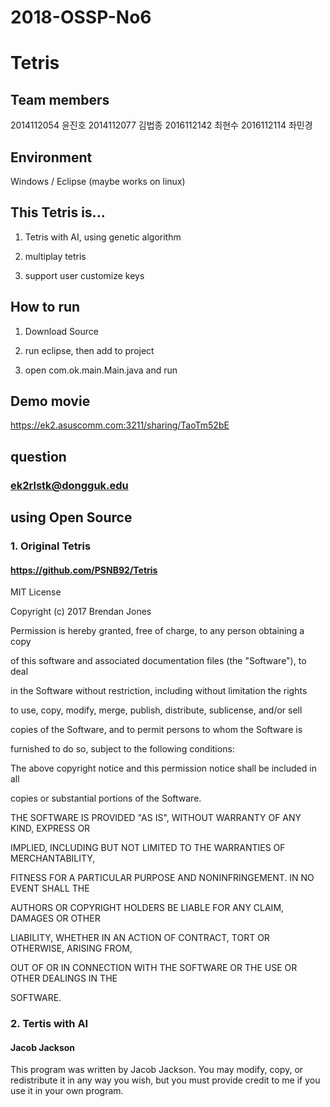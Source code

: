 # 2018-OSSP-No6
# Tetris

## Team members
2014112054 윤진호
2014112077 김법종
2016112142 최현수
2016112114 좌민경

## Environment
Windows / Eclipse
(maybe works on linux)

## This Tetris is...
1. Tetris with AI, using genetic algorithm

2. multiplay tetris

3. support user customize keys

## How to run
1. Download Source

2. run eclipse, then add to project

3. open com.ok.main.Main.java and run

## Demo movie
https://ek2.asuscomm.com:3211/sharing/TaoTm52bE

## question
### ek2rlstk@dongguk.edu

## using Open Source
### 1. Original Tetris
#### https://github.com/PSNB92/Tetris
MIT License



Copyright (c) 2017 Brendan Jones



Permission is hereby granted, free of charge, to any person obtaining a copy

of this software and associated documentation files (the "Software"), to deal

in the Software without restriction, including without limitation the rights

to use, copy, modify, merge, publish, distribute, sublicense, and/or sell

copies of the Software, and to permit persons to whom the Software is

furnished to do so, subject to the following conditions:



The above copyright notice and this permission notice shall be included in all

copies or substantial portions of the Software.



THE SOFTWARE IS PROVIDED "AS IS", WITHOUT WARRANTY OF ANY KIND, EXPRESS OR

IMPLIED, INCLUDING BUT NOT LIMITED TO THE WARRANTIES OF MERCHANTABILITY,

FITNESS FOR A PARTICULAR PURPOSE AND NONINFRINGEMENT. IN NO EVENT SHALL THE

AUTHORS OR COPYRIGHT HOLDERS BE LIABLE FOR ANY CLAIM, DAMAGES OR OTHER

LIABILITY, WHETHER IN AN ACTION OF CONTRACT, TORT OR OTHERWISE, ARISING FROM,

OUT OF OR IN CONNECTION WITH THE SOFTWARE OR THE USE OR OTHER DEALINGS IN THE

SOFTWARE.

### 2. Tertis with AI
#### Jacob Jackson
This program was written by Jacob Jackson. You may modify,
copy, or redistribute it in any way you wish, but you must
provide credit to me if you use it in your own program.
